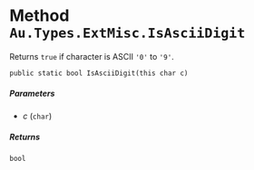 # Method `Au.Types.ExtMisc.IsAsciiDigit`

Returns `true` if character is ASCII `'0'` to `'9'`.

```
public static bool IsAsciiDigit(this char c)
```

##### Parameters

- *c*  (`char`)

##### Returns

`bool`